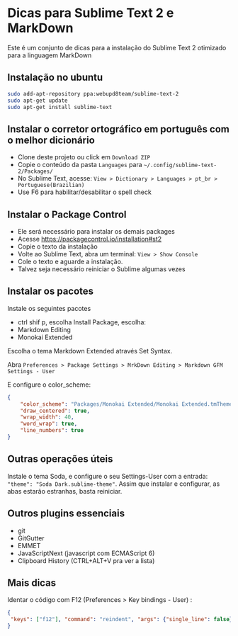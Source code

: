 # Dicas para Sublime Text 2 e MarkDown

Este é um conjunto de dicas para a instalação do Sublime Text 2 otimizado para a linguagem MarkDown

## Instalação no ubuntu

```bash
sudo add-apt-repository ppa:webupd8team/sublime-text-2
sudo apt-get update
sudo apt-get install sublime-text
```

## Instalar o corretor ortográfico em português com o melhor dicionário

- Clone deste projeto ou click em `Download ZIP`
- Copie o conteúdo da pasta `Languages` para `~/.config/sublime-text-2/Packages/` 
- No Sublime Text, acesse: `View > Dictionary > Languages > pt_br > Portuguese(Brazilian)`
- Use F6 para habilitar/desabilitar o spell check

## Instalar o Package Control

- Ele será necessário para instalar os demais packages
- Acesse https://packagecontrol.io/installation#st2 
- Copie o texto da instalação
- Volte ao Sublime Text, abra um terminal: `View > Show Console`
- Cole o texto e aguarde a instalação.
- Talvez seja necessário reiniciar o Sublime algumas vezes

## Instalar os pacotes

Instale os seguintes pacotes

- ctrl shif p, escolha Install Package, escolha:
- Markdown Editing
- Monokai Extended

Escolha o tema Markdown Extended através Set Syntax. 

Abra `Preferences > Package Settings > MrkDown Editing > Markdown GFM Settings - User`

E configure o color_scheme:

```json
{
    "color_scheme": "Packages/Monokai Extended/Monokai Extended.tmTheme",
    "draw_centered": true,
    "wrap_width": 40,
    "word_wrap": true,
    "line_numbers": true
}
```

## Outras operações úteis

Instale o tema Soda, e configure o seu Settings-User com a entrada: `"theme": "Soda Dark.sublime-theme"`. Assim que instalar e configurar, as abas estarão estranhas, basta reiniciar.

## Outros plugins essenciais

- git
- GitGutter
- EMMET
- JavaScriptNext (javascript com ECMAScript 6)
- Clipboard History  (CTRL+ALT+V pra ver a lista)

## Mais dicas

Identar o código com F12 (Preferences > Key bindings - User) :

```json
{
 "keys": ["f12"], "command": "reindent", "args": {"single_line": false} 
}  
```



